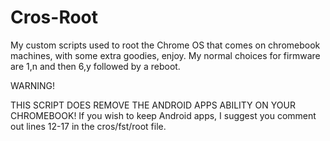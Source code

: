 # Cros-Root
My custom scripts used to root the Chrome OS that comes on chromebook machines, with some extra goodies, enjoy.
My normal choices for firmware are 1,n and then 6,y followed by a reboot.

WARNING!

THIS SCRIPT DOES REMOVE THE ANDROID APPS ABILITY ON YOUR CHROMEBOOK!
	If you wish to keep Android apps, I suggest you comment out lines 12-17 in the cros/fst/root file.